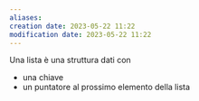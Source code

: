 ```yaml
---
aliases: 
creation date: 2023-05-22 11:22
modification date: 2023-05-22 11:22
---
```


Una lista è una struttura dati con
- una chiave
- un puntatore al prossimo elemento della lista